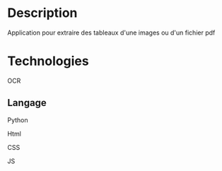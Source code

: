 # Description


Application pour extraire des tableaux d'une images ou d'un fichier pdf


# Technologies


OCR

## Langage 


Python

Html

CSS

JS
